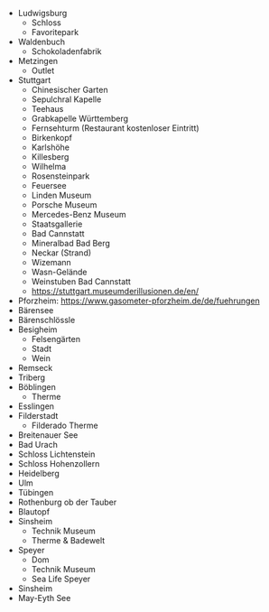  
- Ludwigsburg
  - Schloss
  - Favoritepark
- Waldenbuch
  - Schokoladenfabrik
- Metzingen
  - Outlet
- Stuttgart
  - Chinesischer Garten
  - Sepulchral Kapelle
  - Teehaus
  - Grabkapelle Württemberg
  - Fernsehturm (Restaurant kostenloser Eintritt)
  - Birkenkopf
  - Karlshöhe
  - Killesberg
  - Wilhelma
  - Rosensteinpark
  - Feuersee
  - Linden Museum
  - Porsche Museum
  - Mercedes-Benz Museum
  - Staatsgallerie
  - Bad Cannstatt
  - Mineralbad Bad Berg
  - Neckar (Strand)
  - Wizemann
  - Wasn-Gelände
  - Weinstuben Bad Cannstatt
  - https://stuttgart.museumderillusionen.de/en/
- Pforzheim: https://www.gasometer-pforzheim.de/de/fuehrungen
- Bärensee
- Bärenschlössle
- Besigheim
  - Felsengärten
  - Stadt
  - Wein
- Remseck
- Triberg
- Böblingen
  - Therme
- Esslingen
- Filderstadt
  - Filderado Therme
- Breitenauer See
- Bad Urach
- Schloss Lichtenstein
- Schloss Hohenzollern
- Heidelberg
- Ulm
- Tübingen
- Rothenburg ob der Tauber
- Blautopf
- Sinsheim
  - Technik Museum
  - Therme & Badewelt
- Speyer
  - Dom
  - Technik Museum
  - Sea Life Speyer
- Sinsheim
- May-Eyth See
